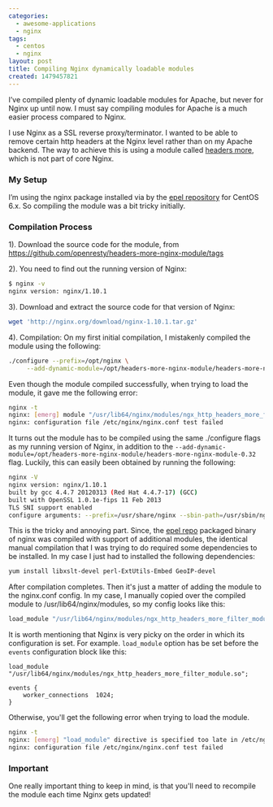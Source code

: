 ```yaml
---
categories:
  - awesome-applications
  - nginx
tags:
  - centos
  - nginx
layout: post
title: Compiling Nginx dynamically loadable modules
created: 1479457821
---
```


I’ve compiled plenty of dynamic loadable modules for Apache, but never for Nginx up until now. I must say compiling modules for Apache is a much easier process compared to Nginx.

I use Nginx as a SSL reverse proxy/terminator. I wanted to be able to remove certain http headers at the Nginx level rather than on my Apache backend. The way to achieve this is using a module called <a href="https://www.nginx.com/resources/wiki/modules/headers_more/" target="_blank">headers more</a>, which is not part of core Nginx.

### My Setup

I’m using the nginx package installed via by the <a href="https://fedoraproject.org/wiki/EPEL" target="_blank" >epel repository</a> for CentOS 6.x. So compiling the module was a bit tricky initially.

### Compilation Process

1). Download the source code for the module, from <a href="https://github.com/openresty/headers-more-nginx-module/tags" target="_blank">https://github.com/openresty/headers-more-nginx-module/tags</a>

2). You need to find out the running version of Nginx:

```bash
$ nginx -v
nginx version: nginx/1.10.1
```

3). Download and extract the source code for that version of Nginx:

```bash
wget 'http://nginx.org/download/nginx-1.10.1.tar.gz'
```

4). Compilation: On my first initial compilation, I mistakenly compiled the module using the following:

```bash
./configure --prefix=/opt/nginx \
     --add-dynamic-module=/opt/headers-more-nginx-module/headers-more-nginx-module-0.32
```

Even though the module compiled successfully, when trying to load the module, it gave me the following error:

```bash
nginx -t
nginx: [emerg] module "/usr/lib64/nginx/modules/ngx_http_headers_more_filter_module.so" is not binary compatible in /etc/nginx/nginx.conf:9
nginx: configuration file /etc/nginx/nginx.conf test failed
```

It turns out the module has to be compiled using the same ./configure flags as my running version of Nginx, in addition to the `--add-dynamic-module=/opt/headers-more-nginx-module/headers-more-nginx-module-0.32` flag. Luckily, this can easily been obtained by running the following:

```bash
nginx -V
nginx version: nginx/1.10.1
built by gcc 4.4.7 20120313 (Red Hat 4.4.7-17) (GCC)
built with OpenSSL 1.0.1e-fips 11 Feb 2013
TLS SNI support enabled
configure arguments: --prefix=/usr/share/nginx --sbin-path=/usr/sbin/nginx --modules-path=/usr/lib64/nginx/modules --conf-path=/etc/nginx/nginx.conf --error-log-path=/var/log/nginx/error.log --http-log-path=/var/log/nginx/access.log --http-client-body-temp-path=/var/lib/nginx/tmp/client_body --http-proxy-temp-path=/var/lib/nginx/tmp/proxy --http-fastcgi-temp-path=/var/lib/nginx/tmp/fastcgi --http-uwsgi-temp-path=/var/lib/nginx/tmp/uwsgi --http-scgi-temp-path=/var/lib/nginx/tmp/scgi --pid-path=/var/run/nginx.pid --lock-path=/var/lock/subsys/nginx --user=nginx --group=nginx --with-file-aio --with-ipv6 --with-http_ssl_module --with-http_v2_module --with-http_realip_module --with-http_addition_module --with-http_xslt_module=dynamic --with-http_image_filter_module=dynamic --with-http_geoip_module=dynamic --with-http_sub_module --with-http_dav_module --with-http_flv_module --with-http_mp4_module --with-http_gunzip_module --with-http_gzip_static_module --with-http_random_index_module --with-http_secure_link_module --with-http_degradation_module --with-http_slice_module --with-http_stub_status_module --with-http_perl_module=dynamic --with-mail=dynamic --with-mail_ssl_module --with-pcre --with-pcre-jit --with-stream=dynamic --with-stream_ssl_module --with-debug --with-cc-opt='-O2 -g -pipe -Wall -Wp,-D_FORTIFY_SOURCE=2 -fexceptions -fstack-protector --param=ssp-buffer-size=4 -m64 -mtune=generic' --with-ld-opt=' -Wl,-E'
```

This is the tricky and annoying part. Since, the <a href="https://fedoraproject.org/wiki/EPEL" target="_blank" >epel repo</a>  packaged binary of nginx was compiled with support of additional modules, the identical manual compilation that I was trying to do required some dependencies to be installed. In my case I just had to installed the following dependencies:

```bash
yum install libxslt-devel perl-ExtUtils-Embed GeoIP-devel
```

After compilation completes. Then it's just a matter of adding the module to the nginx.conf config. In my case, I manually copied over the compiled module to /usr/lib64/nginx/modules, so my config looks like this:

```bash
load_module "/usr/lib64/nginx/modules/ngx_http_headers_more_filter_module.so";
```

It is worth mentioning that Nginx is very picky on the order in which its configuration is set. For example. `load_module` option has be set before the `events` configuration block like this:

```nginx
load_module "/usr/lib64/nginx/modules/ngx_http_headers_more_filter_module.so";

events {
    worker_connections  1024;
}
```

Otherwise, you'll get the following error when trying to load the module.

```bash
nginx -t
nginx: [emerg] "load_module" directive is specified too late in /etc/nginx/nginx.conf:14
nginx: configuration file /etc/nginx/nginx.conf test failed
```

### Important

One really important thing to keep in mind, is that you'll need to recompile the module each time Nginx gets updated!
